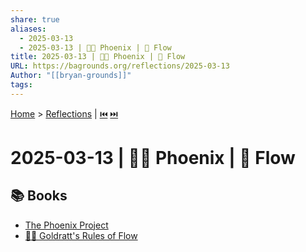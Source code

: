 ```yaml
---
share: true
aliases:
  - 2025-03-13
  - 2025-03-13 | 🐦‍🔥 Phoenix | 🌊 Flow
title: 2025-03-13 | 🐦‍🔥 Phoenix | 🌊 Flow
URL: https://bagrounds.org/reflections/2025-03-13
Author: "[[bryan-grounds]]"
tags: 
---
```

[Home](../index.md) > [Reflections](./index.md) | [⏮️](./2025-03-12.md) [⏭️](./2025-03-14.md)  
# 2025-03-13 | 🐦‍🔥 Phoenix | 🌊 Flow  
## 📚 Books  
- [The Phoenix Project](../books/the-phoenix-project.md)  
- [📏🌊 Goldratt's Rules of Flow](../books/goldratts-rules-of-flow.md)  
